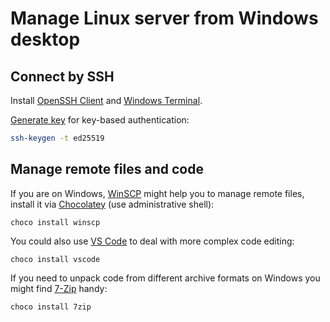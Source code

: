 <!--
  Copyright 2024 Birchfox project contributors

  Licensed under the Apache License, Version 2.0 (the "License");
  you may not use this file except in compliance with the License.
  You may obtain a copy of the License at

      http://www.apache.org/licenses/LICENSE-2.0

  Unless required by applicable law or agreed to in writing, software
  distributed under the License is distributed on an "AS IS" BASIS,
  WITHOUT WARRANTIES OR CONDITIONS OF ANY KIND, either express or implied.
  See the License for the specific language governing permissions and
  limitations under the License.
-->

# Manage Linux server from Windows desktop

## Connect by SSH 

Install [OpenSSH Client](https://learn.microsoft.com/en-us/windows-server/administration/openssh/openssh_install_firstuse) and [Windows Terminal](https://learn.microsoft.com/en-us/windows/terminal/install).

[Generate key](https://learn.microsoft.com/en-us/windows-server/administration/openssh/openssh_keymanagement#user-key-generation) for key-based authentication:

```sh
ssh-keygen -t ed25519
```

## Manage remote files and code

If you are on Windows, [WinSCP](https://sourceforge.net/projects/winscp/) might help you to manage remote files, install it via [Chocolatey](https://chocolatey.org/install) (use administrative shell):

```shell
choco install winscp
```

You could also use [VS Code](https://code.visualstudio.com/) to deal with more complex code editing:

```shell
choco install vscode
```

If you need to unpack code from different archive formats on Windows you might find [7-Zip](https://sourceforge.net/projects/sevenzip/) handy:

```shell
choco install 7zip
```
